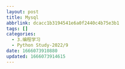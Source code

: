 ```yaml
---
layout: post
title: Mysql
abbrlink: dcacc1b3194541e6a0f2440c4b75e3b1
tags: []
categories:
  - 3.编程学习
  - Python Study-2022/9
date: 1666073910880
updated: 1666073914615
---
```

